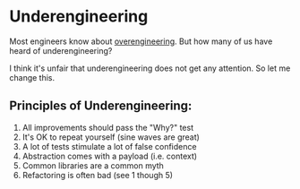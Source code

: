# Underengineering
Most engineers know about [overengineering](https://en.wikipedia.org/wiki/Overengineering). But how many of us have heard of underengineering?

I think it's unfair that underengineering does not get any attention. So let me change this.

## Principles of Underengineering:

1. All improvements should pass the "Why?" test
2. It's OK to repeat yourself (sine waves are great)
3. A lot of tests stimulate a lot of false confidence
4. Abstraction comes with a payload (i.e. context)
5. Common libraries are a common myth
6. Refactoring is often bad (see 1 though 5)
